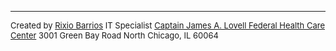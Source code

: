 ---
<font size="2">Created by      [Rixio Barrios](https://rixiobarrios.netlify.app/)  IT Specialist  [Captain James A. Lovell Federal Health Care Center](https://www.va.gov/lovell-federal-health-care-va/locations/captain-james-a-lovell-federal-health-care-center/)  3001 Green Bay Road North Chicago, IL 60064</font>

